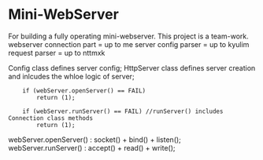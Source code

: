 # Mini-WebServer

For building a fully operating mini-webserver.
This project is a team-work.
webserver connection part = up to me
server config parser = up to kyulim
request parser = up to nttmxk

Config class defines server config;
HttpServer class defines server creation and inlcudes the whloe logic of server;

```
	if (webServer.openServer() == FAIL)
		return (1);

	if (webServer.runServer() == FAIL) //runServer() includes Connection class methods
		return (1);
```
webServer.openServer() : socket() + bind() + listen();
webServer.runServer() : accept() + read() + write();

